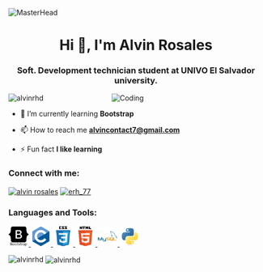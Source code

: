 ![MasterHead](https://codewebbarcelona.com/wp-content/uploads/2018/12/imagenes-animadas-42.gif)
<h1 align="center">Hi 👋, I'm Alvin Rosales</h1>
<h3 align="center">Soft. Development technician student at UNIVO El Salvador university.</h3>
<img align="right" alt="Coding" width="300" src="https://media.tenor.com/lUax-CJ3QVoAAAAC/anime-aestethic.gif">

<p align="left"> <img src="https://komarev.com/ghpvc/?username=alvinrhd&label=Profile%20views&color=0e75b6&style=flat" alt="alvinrhd" /> </p>

- 🌱 I’m currently learning **Bootstrap**

- 📫 How to reach me **alvincontact7@gmail.com**

- ⚡ Fun fact **I like learning**

<h3 align="left">Connect with me:</h3>
<p align="left">
<a href="https://fb.com/alvin rosales" target="blank"><img align="center" src="https://raw.githubusercontent.com/rahuldkjain/github-profile-readme-generator/master/src/images/icons/Social/facebook.svg" alt="alvin rosales" height="30" width="40" /></a>
<a href="https://instagram.com/erh_77" target="blank"><img align="center" src="https://raw.githubusercontent.com/rahuldkjain/github-profile-readme-generator/master/src/images/icons/Social/instagram.svg" alt="erh_77" height="30" width="40" /></a>
</p>

<h3 align="left">Languages and Tools:</h3>
<p align="left"> <a href="https://getbootstrap.com" target="_blank" rel="noreferrer"> <img src="https://raw.githubusercontent.com/devicons/devicon/master/icons/bootstrap/bootstrap-plain-wordmark.svg" alt="bootstrap" width="40" height="40"/> </a> <a href="https://www.cprogramming.com/" target="_blank" rel="noreferrer"> <img src="https://raw.githubusercontent.com/devicons/devicon/master/icons/c/c-original.svg" alt="c" width="40" height="40"/> </a> <a href="https://www.w3schools.com/css/" target="_blank" rel="noreferrer"> <img src="https://raw.githubusercontent.com/devicons/devicon/master/icons/css3/css3-original-wordmark.svg" alt="css3" width="40" height="40"/> </a> <a href="https://www.w3.org/html/" target="_blank" rel="noreferrer"> <img src="https://raw.githubusercontent.com/devicons/devicon/master/icons/html5/html5-original-wordmark.svg" alt="html5" width="40" height="40"/> </a> <a href="https://www.mysql.com/" target="_blank" rel="noreferrer"> <img src="https://raw.githubusercontent.com/devicons/devicon/master/icons/mysql/mysql-original-wordmark.svg" alt="mysql" width="40" height="40"/> </a> <a href="https://www.python.org" target="_blank" rel="noreferrer"> <img src="https://raw.githubusercontent.com/devicons/devicon/master/icons/python/python-original.svg" alt="python" width="40" height="40"/> </a> </p>

<p><img align="left" src="https://github-readme-stats.vercel.app/api/top-langs?username=alvinrhd&show_icons=true&locale=en&layout=compact" alt="alvinrhd" /></p>

<p>&nbsp;<img align="center" src="https://github-readme-stats.vercel.app/api?username=alvinrhd&show_icons=true&locale=en" alt="alvinrhd" /></p>

